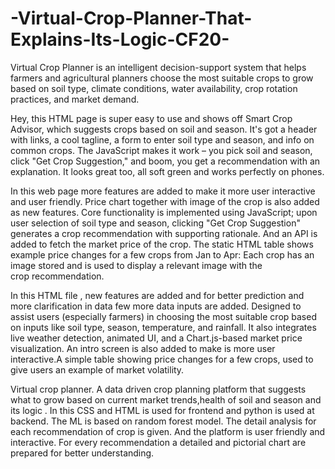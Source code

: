 # -Virtual-Crop-Planner-That-Explains-Its-Logic-CF20-
Virtual Crop Planner is an intelligent decision-support system that helps farmers and agricultural planners choose the most suitable crops to grow based on soil type, climate conditions, water availability, crop rotation practices, and market demand.


Hey, this HTML page is super easy to use and shows off Smart Crop Advisor, which suggests crops based on soil and season.  It's got a header with links, a cool tagline, a form to enter soil type and season, and info on common crops.  The JavaScript makes it work – you pick soil and season, click "Get Crop Suggestion," and boom, you get a recommendation with an explanation. It looks great too, all soft green and works perfectly on phones.



In this web page more features are added to make it more user interactive and user friendly. Price chart together with image of the crop is also added as new features. Core functionality is implemented using JavaScript; upon user selection of soil type and season, clicking "Get Crop Suggestion" generates a crop recommendation with supporting rationale. And an API is added to fetch the market price of the crop. The static HTML table shows example price changes for a few crops from Jan to Apr: Each crop has an image stored and is used to display a relevant image with the crop recommendation.


In this HTML file , new features are added and for better prediction and more clarification in data few more data inputs are added. Designed to assist users (especially farmers) in choosing the most suitable crop based on inputs like soil type, season, temperature, and rainfall. It also integrates live weather detection, animated UI, and a Chart.js-based market price visualization. An intro screen is also added to make is more user interactive.A simple table showing price changes for a few crops, used to give users an example of market volatility.



Virtual crop planner.  A data driven crop planning platform that suggests what to grow based on current market trends,health of soil and season and its logic . In this CSS and HTML is used for frontend and python is used at backend. The ML is based on random forest model. The detail analysis for each recommendation of crop is given. And the platform is user friendly and interactive. For every recommendation a detailed and pictorial chart are prepared for better understanding.